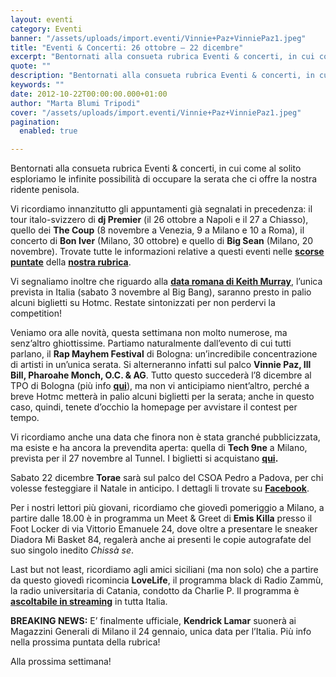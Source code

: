 ```yaml
---
layout: eventi
category: Eventi
banner: "/assets/uploads/import.eventi/Vinnie+Paz+VinniePaz1.jpeg"
title: "Eventi & Concerti: 26 ottobre – 22 dicembre"
excerpt: "Bentornati alla consueta rubrica Eventi & concerti, in cui come al solito esploriamo le infinite possibilità di occupare la serata che ci offre la nostra ridente penisola. Vi ricordiamo innanzitutto gli appuntamenti già segnalati in precedenza: il tour italo-svizzero di dj Premier (il 26 ottobre a Napoli e il 27 a Chiasso), quello dei The [&hellip"
quote: ""
description: "Bentornati alla consueta rubrica Eventi & concerti, in cui come al solito esploriamo le infinite possibilità di occupare la serata che ci offre la nostra ridente penisola. Vi ricordiamo innanzitutto gli appuntamenti già segnalati in precedenza: il tour italo-svizzero di dj Premier (il 26 ottobre a Napoli e il 27 a Chiasso), quello dei The [&hellip"
keywords: ""
date: 2012-10-22T00:00:00.000+01:00
author: "Marta Blumi Tripodi"
cover: "/assets/uploads/import.eventi/Vinnie+Paz+VinniePaz1.jpeg"
pagination:
  enabled: true

---
```


Bentornati alla consueta rubrica Eventi & concerti, in cui come al solito esploriamo le infinite possibilità di occupare la serata che ci offre la nostra ridente penisola.

Vi ricordiamo innanzitutto gli appuntamenti già segnalati in precedenza: il tour italo-svizzero di **dj Premier** (il 26 ottobre a Napoli e il 27 a Chiasso), quello dei **The Coup** (8 novembre a Venezia, 9 a Milano e 10 a Roma), il concerto di **Bon Iver** (Milano, 30 ottobre) e quello di **Big Sean** (Milano, 20 novembre). Trovate tutte le informazioni relative a questi eventi nelle [**scorse puntate**](https://hotmc.com/eventi-concerti-4-ottobre-8-dicembre/ "http://hotmc.com/eventi-concerti-4-ottobre-8-dicembre/") della [**nostra rubrica**](https://hotmc.com/eventi-concerti-27-settembre-9-novembre/ "http://hotmc.com/eventi-concerti-27-settembre-9-novembre/").

Vi segnaliamo inoltre che riguardo alla [**data romana di Keith Murray**](https://www.facebook.com/events/268988933220653/?fref=ts "https://www.facebook.com/events/268988933220653/?fref=ts"), l’unica prevista in Italia (sabato 3 novembre al Big Bang), saranno presto in palio alcuni biglietti su Hotmc. Restate sintonizzati per non perdervi la competition!

Veniamo ora alle novità, questa settimana non molto numerose, ma senz’altro ghiottissime. Partiamo naturalmente dall’evento di cui tutti parlano, il **Rap Mayhem Festival** di Bologna: un’incredibile concentrazione di artisti in un’unica serata. Si alterneranno infatti sul palco **Vinnie Paz, Ill Bill, Pharoahe Monch, O.C. & AG**. Tutto questo succederà l’8 dicembre al TPO di Bologna (più info [**qui**](https://www.facebook.com/events/427534673973012/?fref=ts "https://www.facebook.com/events/427534673973012/?fref=ts")), ma non vi anticipiamo nient’altro, perché a breve Hotmc metterà in palio alcuni biglietti per la serata; anche in questo caso, quindi, tenete d’occhio la homepage per avvistare il contest per tempo.

Vi ricordiamo anche una data che finora non è stata granché pubblicizzata, ma esiste e ha ancora la prevendita aperta: quella di **Tech 9ne** a Milano, prevista per il 27 novembre al Tunnel. I biglietti si acquistano **[qui](http://www.ticketone.it/tech-n9ne-biglietti.html?affiliate=ITT&doc=artistPages/tickets&fun=artist&action=tickets&kuid=472295 "http://www.ticketone.it/tech-n9ne-biglietti.html?affiliate=ITT&doc=artistPages/tickets&fun=artist&action=tickets&kuid=472295").**

Sabato 22 dicembre **Torae** sarà sul palco del CSOA Pedro a Padova, per chi volesse festeggiare il Natale in anticipo. I dettagli li trovate su [**Facebook**](https://www.facebook.com/events/450339748345062/ "https://www.facebook.com/events/450339748345062/").

Per i nostri lettori più giovani, ricordiamo che giovedì pomeriggio a Milano, a partire dalle 18.00 è in programma un Meet & Greet di **Emis Killa** presso il Foot Locker di via Vittorio Emanuele 24, dove oltre a presentare le sneaker Diadora Mi Basket 84, regalerà anche ai presenti le copie autografate del suo singolo inedito _Chissà se_.

Last but not least, ricordiamo agli amici siciliani (ma non solo) che a partire da questo giovedì ricomincia **LoveLife**, il programma black di Radio Zammù, la radio universitaria di Catania, condotto da Charlie P. Il programma è [**ascoltabile in streaming**](http://www.radiozammu.it "http://www.radiozammu.it") in tutta Italia.

**BREAKING NEWS:** E’ finalmente ufficiale, **Kendrick Lamar** suonerà ai Magazzini Generali di Milano il 24 gennaio, unica data per l’Italia. Più info nella prossima puntata della rubrica!

Alla prossima settimana!